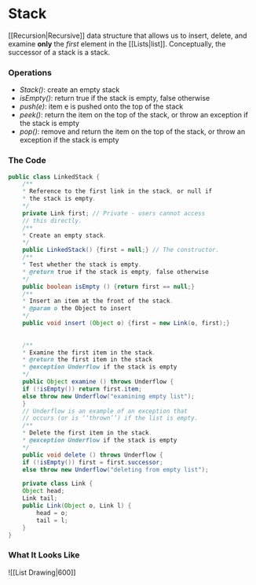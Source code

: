 # Stack
[[Recursion|Recursive]] data structure that allows us to insert, delete, and examine **only** the *first* element in the [[Lists|list]].
Conceptually, the successor of a stack is a stack.

### Operations
- *Stack()*: create an empty stack 
- *isEmpty()*: return true if the stack is empty, false otherwise 
- *push(e)*: item e is pushed onto the top of the stack 
- *peek()*: return the item on the top of the stack, or throw an exception if the stack is empty 
- *pop()*: remove and return the item on the top of the stack, or throw an exception if the stack is empty
### The Code
```java
public class LinkedStack {  
	/**  
	* Reference to the first link in the stack, or null if  
	* the stack is empty.  
	*/  
	private Link first; // Private - users cannot access  
	// this directly.  
	/**  
	* Create an empty stack.  
	*/  
	public LinkedStack() {first = null;} // The constructor.  
	/**  
	* Test whether the stack is empty.  
	* @return true if the stack is empty, false otherwise  
	*/  
	public boolean isEmpty () {return first == null;}  
	/**  
	* Insert an item at the front of the stack.  
	* @param o the Object to insert  
	*/  
	public void insert (Object o) {first = new Link(o, first);}  
	
	
	/**  
	* Examine the first item in the stack.  
	* @return the first item in the stack  
	* @exception Underflow if the stack is empty  
	*/  
	public Object examine () throws Underflow {  
	if (!isEmpty()) return first.item;  
	else throw new Underflow("examining empty list");  
	}  
	// Underflow is an example of an exception that  
	// occurs (or is ‘‘thrown’’) if the list is empty.  
	/**  
	* Delete the first item in the stack.  
	* @exception Underflow if the stack is empty  
	*/  
	public void delete () throws Underflow {  
	if (!isEmpty()) first = first.successor;  
	else throw new Underflow("deleting from empty list");

	private class Link {
	Object head;
	Link tail;
	public Link(Object o, Link l) {
		head = o;
		tail = l;
	}
}
```

### What It Looks Like
![[List Drawing|600]]